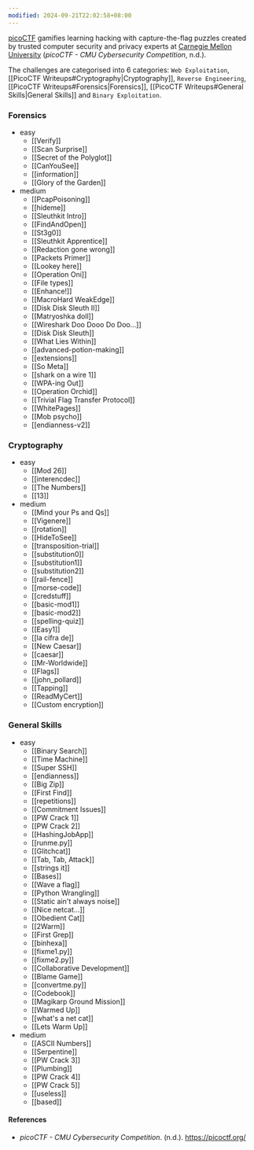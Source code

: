 ```yaml
---
modified: 2024-09-21T22:02:58+08:00
---
```

[picoCTF](https://picoctf.org/) gamifies learning hacking with capture-the-flag puzzles created by trusted computer security and privacy experts at [Carnegie Mellon University](https://cmu.edu/) (_picoCTF - CMU Cybersecurity Competition_, n.d.). 

The challenges are categorised into 6 categories: `Web Exploitation`, [[PicoCTF Writeups#Cryptography|Cryptography]], `Reverse Engineering`, [[PicoCTF Writeups#Forensics|Forensics]], [[PicoCTF Writeups#General Skills|General Skills]] and `Binary Exploitation`.

### Forensics
- easy
	- [[Verify]]
	- [[Scan Surprise]]
	- [[Secret of the Polyglot]]
	- [[CanYouSee]]
	- [[information]]
	- [[Glory of the Garden]]
- medium
	- [[PcapPoisoning]]
	- [[hideme]]
	- [[Sleuthkit Intro]]
	- [[FindAndOpen]]
	- [[St3g0]]
	- [[Sleuthkit Apprentice]]
	- [[Redaction gone wrong]]
	- [[Packets Primer]]
	- [[Lookey here]]
	- [[Operation Oni]]
	- [[File types]]
	- [[Enhance!]]
	- [[MacroHard WeakEdge]]
	- [[Disk Disk Sleuth II]]
	- [[Matryoshka doll]]
	- [[Wireshark Doo Dooo Do Doo...]]
	- [[Disk Disk Sleuth]]
	- [[What Lies Within]]
	- [[advanced-potion-making]]
	- [[extensions]]
	- [[So Meta]]
	- [[shark on a wire 1]]
	- [[WPA-ing Out]]
	- [[Operation Orchid]]
	- [[Trivial Flag Transfer Protocol]]
	- [[WhitePages]]
	- [[Mob psycho]]
	- [[endianness-v2]]
### Cryptography
-  easy
	- [[Mod 26]]
	- [[interencdec]]
	- [[The Numbers]]
	- [[13]]
- medium
	- [[Mind your Ps and Qs]]
	- [[Vigenere]]
	- [[rotation]]
	- [[HideToSee]]
	- [[transposition-trial]]
	- [[substitution0]]
	- [[substitution1]]
	- [[substitution2]]
	- [[rail-fence]]
	- [[morse-code]]
	- [[credstuff]]
	- [[basic-mod1]]
	- [[basic-mod2]]
	- [[spelling-quiz]]
	- [[Easy1]]
	- [[la cifra de]]
	- [[New Caesar]]
	- [[caesar]]
	- [[Mr-Worldwide]]
	- [[Flags]]
	- [[john_pollard]]
	- [[Tapping]]
	- [[ReadMyCert]]
	- [[Custom encryption]]

### General Skills
- easy
	- [[Binary Search]]
	- [[Time Machine]]
	- [[Super SSH]]
	- [[endianness]]
	- [[Big Zip]]
	- [[First Find]]
	- [[repetitions]]
	- [[Commitment Issues]]
	- [[PW Crack 1]]
	- [[PW Crack 2]]
	- [[HashingJobApp]]
	- [[runme.py]]
	- [[Glitchcat]]
	- [[Tab, Tab, Attack]]
	- [[strings it]]
	- [[Bases]]
	- [[Wave a flag]]
	- [[Python Wrangling]]
	- [[Static ain't always noise]]
	- [[Nice netcat...]]
	- [[Obedient Cat]]
	- [[2Warm]]
	- [[First Grep]]
	- [[binhexa]]
	- [[fixme1.py]]
	- [[fixme2.py]]
	- [[Collaborative Development]]
	- [[Blame Game]]
	- [[convertme.py]]
	- [[Codebook]]
	- [[Magikarp Ground Mission]]
	- [[Warmed Up]]
	- [[what's a net cat]]
	- [[Lets Warm Up]]
- medium
	- [[ASCII Numbers]]
	- [[Serpentine]]
	- [[PW Crack 3]]
	- [[Plumbing]]
	- [[PW Crack 4]]
	- [[PW Crack 5]]
	- [[useless]]
	- [[based]]



#### References
- _picoCTF - CMU Cybersecurity Competition_. (n.d.). https://picoctf.org/